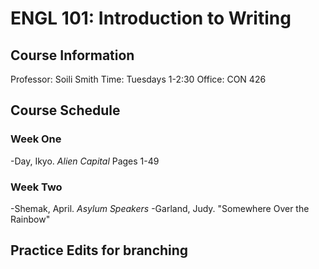 # **ENGL 101: Introduction to Writing**

## **Course Information**

Professor: Soili Smith
Time: Tuesdays 1-2:30
Office: CON 426

## **Course Schedule**

### Week One

-Day, Ikyo. *Alien Capital* Pages 1-49

### Week Two

-Shemak, April. *Asylum Speakers*
-Garland, Judy. "Somewhere Over the Rainbow"

## Practice Edits for branching
